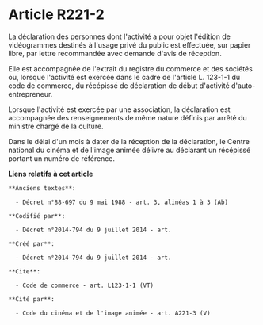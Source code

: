 # Article R221-2

La déclaration des personnes dont l'activité a pour objet l'édition de vidéogrammes destinés à l'usage privé du public est
effectuée, sur papier libre, par lettre recommandée avec demande d'avis de réception. 

Elle est accompagnée de l'extrait du registre du commerce et des sociétés ou, lorsque l'activité est exercée dans le cadre de
l'article L. 123-1-1 du code de commerce, du récépissé de déclaration de début d'activité d'auto-entrepreneur. 

Lorsque l'activité est exercée par une association, la déclaration est accompagnée des renseignements de même nature définis
par arrêté du ministre chargé de la culture. 

Dans le délai d'un mois à dater de la réception de la déclaration, le Centre national du cinéma et de l'image animée délivre
au déclarant un récépissé portant un numéro de référence.

**Liens relatifs à cet article**

	**Anciens textes**:

	  - Décret n°88-697 du 9 mai 1988 - art. 3, alinéas 1 à 3 (Ab)

	**Codifié par**:

	  - Décret n°2014-794 du 9 juillet 2014 - art.

	**Créé par**:

	  - Décret n°2014-794 du 9 juillet 2014 - art.

	**Cite**:

	  - Code de commerce - art. L123-1-1 (VT)

	**Cité par**:

	  - Code du cinéma et de l'image animée - art. A221-3 (V)
